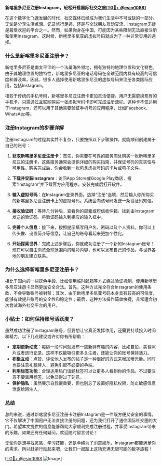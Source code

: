 **新喀里多尼亚注册Instagram，轻松开启国际社交之旅[[TG💪+ @esim1088](https://t.me/s/esim1088)]**

在这个数字化飞速发展的时代，社交媒体已经成为我们生活中不可或缺的一部分。无论是分享生活点滴、记录旅行足迹，还是与全球朋友互动交流，Instagram无疑是最受欢迎的平台之一。然而，如果你身在中国，可能因为某些限制无法直接注册和使用Instagram。这时候，新喀里多尼亚的虚拟号码就成为了一种非常实用的选择。

### 什么是新喀里多尼亚注册卡？

新喀里多尼亚是南太平洋的一个法属海外领地，拥有独特的地理位置和文化特色。由于其地理位置的独特性，新喀里多尼亚的电话号码在全球范围内具有较高的可信度和普及率。因此，很多人选择使用新喀里多尼亚的虚拟号码来注册各类国际应用，包括Instagram。

相较于传统的手机号码，新喀里多尼亚注册卡更加灵活便捷。用户无需更换现有的手机卡，只需通过互联网购买一张虚拟号码卡即可完成注册流程。这种卡不仅适用于Instagram，还可以用于其他需要验证手机号的应用程序，比如Facebook、WhatsApp等。

### 注册Instagram的步骤详解

注册Instagram的过程其实并不复杂，只要按照以下步骤操作，就能顺利创建属于自己的账号：

1. **获取新喀里多尼亚注册卡**：首先，你需要在可靠的服务商处购买一张新喀里多尼亚的注册卡。这些服务通常会提供详细的购买指南，并保证号码的真实性与可用性。购买完成后，你会收到一张包含虚拟号码的卡片或电子文件。

2. **下载并安装Instagram**：访问App Store或Google Play商店，搜索“Instagram”并下载官方应用程序。安装完成后打开软件。

3. **输入虚拟号码**：在Instagram登录界面，选择“注册”选项，然后输入你所购买的新喀里多尼亚注册卡上的虚拟号码。系统会向该号码发送一条验证码短信。

4. **接收验证码**：等待几分钟后，查看你的邮箱或短信收件箱，找到由Instagram发送的验证码。将验证码输入到相应的输入框中。

5. **完善个人信息**：接下来，按照提示填写用户名、密码以及个人资料。你可以上传头像、设置简介等信息，让自己的账号看起来更加个性化。

6. **开始探索世界**：完成上述步骤后，你就成功注册了一个新的Instagram账号！现在可以自由浏览全球范围内的精彩内容，也可以发布自己的作品，与世界各地的朋友建立联系。

### 为什么选择新喀里多尼亚注册卡？

相比于国内的一些灰色手段，比如使用临时邮箱等方式绕过验证机制，使用新喀里多尼亚注册卡显然更加安全合法。首先，这种方式完全符合Instagram的使用条款，不会导致账号被封禁；其次，由于新喀里多尼亚号码本身具有较高的可信度，能够有效提升账号的安全性和稳定性；最后，这种方法操作简单快捷，非常适合初次尝试海外社交平台的用户。

### 小贴士：如何保持账号活跃度？

虽然成功注册了Instagram账号，但要想让它真正发挥作用，还需要持续投入时间和精力。以下几点建议或许对你有所帮助：

- **定期更新动态**：每隔一段时间就发布一些新鲜有趣的内容，比如自拍、美食照片或者旅行记录。这样不仅能吸引更多关注者，还能让你的账号保持活力。
- **积极互动**：点赞、评论他人发布的帖子是一种很好的方式来增加曝光量。同时也要注意礼貌待人，避免引起不必要的争端。
- **利用标签功能**：合理运用热门话题标签可以让更多人看到你的作品。不过要注意不要滥用标签，以免显得过于刻意。
- **保护隐私**：虽然展示自我很重要，但也别忘了设置好隐私权限，防止敏感信息泄露给陌生人。

### 总结

总的来说，通过新喀里多尼亚注册卡注册Instagram是一件既方便又安全的事情。它不仅解决了中国用户无法直接注册的问题，还为我们打开了通往国际社交圈的大门。希望本文提供的信息能够帮助大家顺利完成注册过程，并享受Instagram带来的乐趣。如果还有任何疑问，欢迎随时留言讨论！

无论你是想寻找灵感、学习技能，还是单纯为了消遣娱乐，Instagram都能满足你的需求。所以赶紧行动起来吧，让我们一起踏上这场充满无限可能的数字旅程！

[[TG💪+ @esim1088](https://t.me/s/esim1088) ![Image](https://i.postimg.cc/4NQfJmqS/Snipaste-2025-05-13-00-14-12.png)]